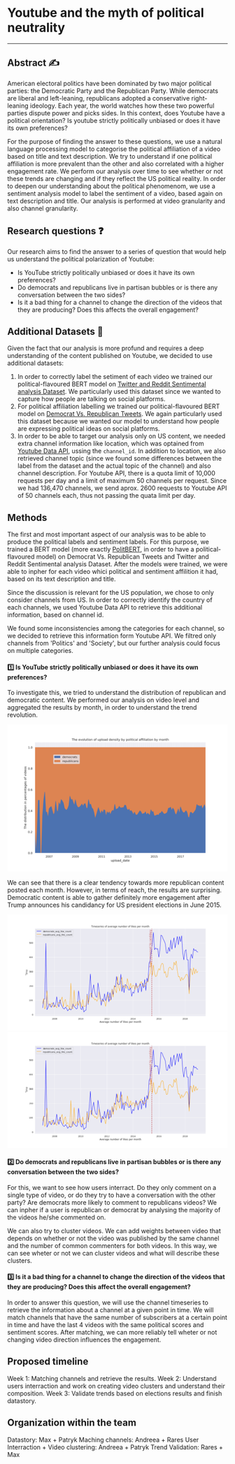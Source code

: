 # Youtube and the myth of political neutrality
---

## Abstract :writing_hand:
American electoral politics have been dominated by two major political parties: the Democratic Party and the Republican Party. While democrats are liberal and left-leaning, republicans adopted a conservative right-leaning ideology. Each year, the world watches how these two powerful parties dispute power and picks sides. In this context, does Youtube have a political orientation? Is youtube strictly politically unbiased or does it have its own preferences?

For the purpose of finding the answer to these questions, we use a natural language processing model to categorise the political affiliation of a video based on title and text description. We try to understand if one political affiliation is more prevalent than the other and also correlated with a higher engagement rate. We perform our analysis over time to see whether or not these trends are changing and if they reflect the US political reality. In order to  deepen our understanding about the political phenomenom, we use a sentiment analysis model to label the sentiment of a video, based again on text description and title. Our analysis is performed at video granularity and also channel granularity. 

## Research questions :question:
Our research aims to find the answer to a series of question that would help us understand the political polarization of Youtube:
* Is YouTube strictly politically unbiased or does it have its own preferences?
* Do democrats and republicans live in partisan bubbles or is there any conversation between the two sides?
* Is it a bad thing for a channel to change the direction of the videos that they are producing? Does this affects the overall engagement?

## Additional Datasets :mechanical_arm:
Given the fact that our analysis is more profund and requires a deep understanding of the content published on Youtube, we decided to use additional datasets:
1. In order to correctly label the setiment of each video we trained our political-flavoured BERT model on [Twitter and Reddit Sentimental analysis Dataset](https://www.kaggle.com/datasets/cosmos98/twitter-and-reddit-sentimental-analysis-dataset ). We particularly used this dataset since we wanted to capture how people are talking on social platforms.
2. For political affiliation labelling we trained our political-flavoured BERT model on [Democrat Vs. Republican Tweets](https://www.kaggle.com/datasets/kapastor/democratvsrepublicantweets). We again particularly used this dataset because we wanted our model to understand how people are expressing political ideas on social platforms.
3. In order to be able to target our analysis only on US content, we needed extra channel information like location, which was optained from [Youtube Data API](https://developers.google.com/youtube/v3), ussing the `channel_id`. In addition to location, we also retrieved channel topic (since we found some differences between the label from the dataset and the actual topic of the channel) and also channel description. For Youtube API, there is a quota limit of 10,000 requests per day and a limit of maximum 50 channels per request. Since we had 136,470 channels, we send aprox. 2600 requests to Youtube API of 50 channels each, thus not passing the quata limit per day. 

## Methods

The first and most important aspect of our analysis was to be able to produce the political labels and sentiment labels. For this purpose, we trained a BERT model (more exactly [PolitBERT](https://huggingface.co/maurice/PolitBERT), in order to have a political-flavoured model) on Democrat Vs. Republican Tweets and Twitter and Reddit Sentimental analysis Dataset. After the models were trained, we were able to inpher for each video whici political and sentiment affilition it had, based on its text description and title. 

Since the discussion is relevant for the US population, we chose to only consider channels from US. In order to correctly identify the country of each channels, we used Youtube Data API to retrieve this additional information, based on channel id.

We found some inconsistencies among the categories for each channel, so we decided to retrieve this information form Youtube API. We filtred only channels from 'Politics' and 'Society', but our further analysis could focus on multiple categories.

#### :one: Is YouTube strictly politically unbiased or does it have its own preferences?
To investigate this, we tried to understand the distribution of republican and democratic content. We performed our analysis on video level and aggregated the results by month, in order to understand the trend revolution. 

![alt text](https://github.com/epfl-ada/ada-2022-project-outliers/blob/main/img/evolution_upload_density.png "Logo Title Text 1")

We can see that there is a clear tendency towards more republican content posted each month. However, in terms of reach, the results are surprising. Democratic content is able to gather definitely more engagement after Trump announces his candidancy for US president elections in June 2015.

![alt text](https://github.com/epfl-ada/ada-2022-project-outliers/blob/main/img/timeseries_likes.png "Logo Title Text 1")
![alt text](https://github.com/epfl-ada/ada-2022-project-outliers/blob/main/img/timeseries_likes.png "Logo Title Text 1")

#### :two: Do democrats and republicans live in partisan bubbles or is there any conversation between the two sides?

For this, we want to see how users interract. Do they only comment on a single type of video, or do they try to have a conversation with the other party? Are democrats more likely to comment to republicans videos? We can inpher if a user is republican or democrat by analysing the majority of the videos he/she commented on. 

We can also try to cluster videos. We can add weights between video that depends on whether or not the video was published by the same channel and the number of common commenters for both videos. In this way, we can see wheter or not we can cluster videos and what will describe these clusters.

#### :three: Is it a bad thing for a channel to change the direction of the videos that they are producing? Does this affect the overall engagement?
In order to answer this question, we will use the channel timeseries to retrieve the information about a channel at a given point in time. We will match channels that have the same number of subscribers at a certain point in time and have the last 4 videos with the same political scores and sentiment scores. After matching, we can more reliably tell wheter or not changing video direction influences the engagement.

## Proposed timeline
Week 1: Matching channels and retrieve the results.
Week 2: Understand users interraction and work on creating video clusters and understand their composition.
Week 3: Validate trends based on elections results and finish datastory.

## Organization within the team
Datastory: Max + Patryk
Maching channels: Andreea + Rares
User Interraction + Video clustering: Andreea + Patryk
Trend Validation: Rares + Max


